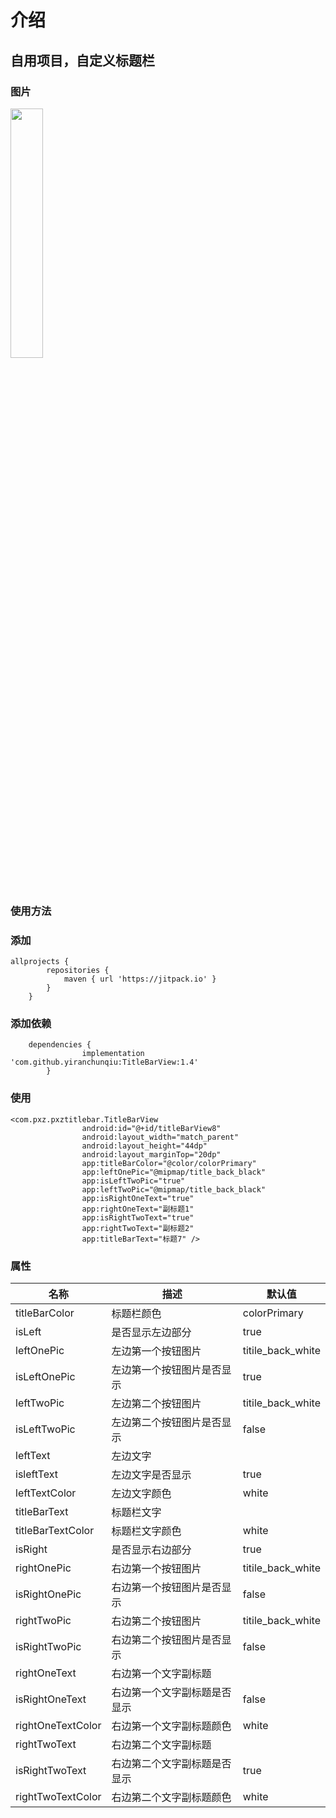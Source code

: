 # 介绍
## 自用项目，自定义标题栏

### 图片
<div style="align: center">
       <img src="https://github.com/yiranchunqiu/TitleBarView/blob/master/pic/%E5%9B%BE%E7%89%871.png" width="32%">
</div>


### 使用方法
### 添加

```
allprojects {
 		repositories {
 			maven { url 'https://jitpack.io' }
 		}
 	}
```

### 添加依赖

```
 	dependencies {
    	        implementation 'com.github.yiranchunqiu:TitleBarView:1.4'
    	}
```

### 使用

```
<com.pxz.pxztitlebar.TitleBarView
                android:id="@+id/titleBarView8"
                android:layout_width="match_parent"
                android:layout_height="44dp"
                android:layout_marginTop="20dp"
                app:titleBarColor="@color/colorPrimary"
                app:leftOnePic="@mipmap/title_back_black"
                app:isLeftTwoPic="true"
                app:leftTwoPic="@mipmap/title_back_black"
                app:isRightOneText="true"
                app:rightOneText="副标题1"
                app:isRightTwoText="true"
                app:rightTwoText="副标题2"
                app:titleBarText="标题7" />
```
### 属性

| 名称 | 描述 |  默认值 |
|---|---|---|
| titleBarColor | 标题栏颜色 | colorPrimary |
| isLeft | 是否显示左边部分 | true |
| leftOnePic | 左边第一个按钮图片 | titile_back_white |
| isLeftOnePic | 左边第一个按钮图片是否显示 | true |
| leftTwoPic | 左边第二个按钮图片 | titile_back_white |
| isLeftTwoPic | 左边第二个按钮图片是否显示 | false |
| leftText | 左边文字 |  |
| isleftText | 左边文字是否显示 | true |
| leftTextColor | 左边文字颜色 | white |
| titleBarText | 标题栏文字 |  |
| titleBarTextColor | 标题栏文字颜色 | white |
| isRight | 是否显示右边部分 | true |
| rightOnePic | 右边第一个按钮图片 | titile_back_white |
| isRightOnePic | 右边第一个按钮图片是否显示 | false |
| rightTwoPic | 右边第二个按钮图片 | titile_back_white |
| isRightTwoPic | 右边第二个按钮图片是否显示 | false |
| rightOneText | 右边第一个文字副标题 |  |
| isRightOneText | 右边第一个文字副标题是否显示 | false |
| rightOneTextColor | 右边第一个文字副标题颜色 | white |
| rightTwoText | 右边第二个文字副标题 |  |
| isRightTwoText | 右边第二个文字副标题是否显示 | true |
| rightTwoTextColor | 右边第二个文字副标题颜色 | white |